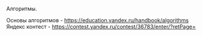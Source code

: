 Алгоритмы. 

Основы алгоритмов - https://education.yandex.ru/handbook/algorithms
Яндекс контест - https://contest.yandex.ru/contest/36783/enter/?retPage=
